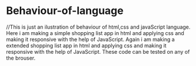 # Behaviour-of-language
//This is just an ilustration of behaviour of html,css and javaScript language.
Here i am making a simple shopping list app in html and applying css and making it responsive with the help of JavaScript.
Again i am making a  extended shopping list app in html and applying css and making it responsive with the help of JavaScript.
These code can be tested on any of the brouser.
